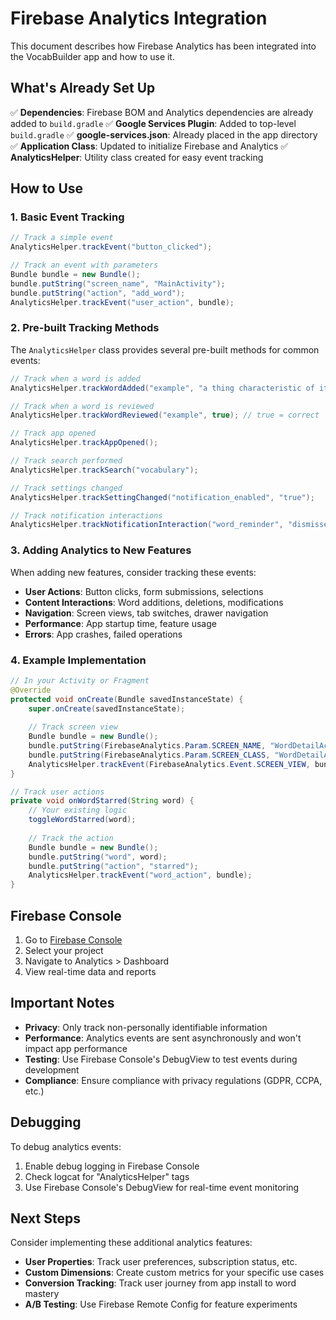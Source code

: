 # Firebase Analytics Integration

This document describes how Firebase Analytics has been integrated into the VocabBuilder app and how to use it.

## What's Already Set Up

✅ **Dependencies**: Firebase BOM and Analytics dependencies are already added to `build.gradle`
✅ **Google Services Plugin**: Added to top-level `build.gradle`
✅ **google-services.json**: Already placed in the app directory
✅ **Application Class**: Updated to initialize Firebase and Analytics
✅ **AnalyticsHelper**: Utility class created for easy event tracking

## How to Use

### 1. Basic Event Tracking

```java
// Track a simple event
AnalyticsHelper.trackEvent("button_clicked");

// Track an event with parameters
Bundle bundle = new Bundle();
bundle.putString("screen_name", "MainActivity");
bundle.putString("action", "add_word");
AnalyticsHelper.trackEvent("user_action", bundle);
```

### 2. Pre-built Tracking Methods

The `AnalyticsHelper` class provides several pre-built methods for common events:

```java
// Track when a word is added
AnalyticsHelper.trackWordAdded("example", "a thing characteristic of its kind");

// Track when a word is reviewed
AnalyticsHelper.trackWordReviewed("example", true); // true = correct

// Track app opened
AnalyticsHelper.trackAppOpened();

// Track search performed
AnalyticsHelper.trackSearch("vocabulary");

// Track settings changed
AnalyticsHelper.trackSettingChanged("notification_enabled", "true");

// Track notification interactions
AnalyticsHelper.trackNotificationInteraction("word_reminder", "dismissed");
```

### 3. Adding Analytics to New Features

When adding new features, consider tracking these events:

- **User Actions**: Button clicks, form submissions, selections
- **Content Interactions**: Word additions, deletions, modifications
- **Navigation**: Screen views, tab switches, drawer navigation
- **Performance**: App startup time, feature usage
- **Errors**: App crashes, failed operations

### 4. Example Implementation

```java
// In your Activity or Fragment
@Override
protected void onCreate(Bundle savedInstanceState) {
    super.onCreate(savedInstanceState);
    
    // Track screen view
    Bundle bundle = new Bundle();
    bundle.putString(FirebaseAnalytics.Param.SCREEN_NAME, "WordDetailActivity");
    bundle.putString(FirebaseAnalytics.Param.SCREEN_CLASS, "WordDetailActivity");
    AnalyticsHelper.trackEvent(FirebaseAnalytics.Event.SCREEN_VIEW, bundle);
}

// Track user actions
private void onWordStarred(String word) {
    // Your existing logic
    toggleWordStarred(word);
    
    // Track the action
    Bundle bundle = new Bundle();
    bundle.putString("word", word);
    bundle.putString("action", "starred");
    AnalyticsHelper.trackEvent("word_action", bundle);
}
```

## Firebase Console

1. Go to [Firebase Console](https://console.firebase.google.com/)
2. Select your project
3. Navigate to Analytics > Dashboard
4. View real-time data and reports

## Important Notes

- **Privacy**: Only track non-personally identifiable information
- **Performance**: Analytics events are sent asynchronously and won't impact app performance
- **Testing**: Use Firebase Console's DebugView to test events during development
- **Compliance**: Ensure compliance with privacy regulations (GDPR, CCPA, etc.)

## Debugging

To debug analytics events:

1. Enable debug logging in Firebase Console
2. Check logcat for "AnalyticsHelper" tags
3. Use Firebase Console's DebugView for real-time event monitoring

## Next Steps

Consider implementing these additional analytics features:

- **User Properties**: Track user preferences, subscription status, etc.
- **Custom Dimensions**: Create custom metrics for your specific use cases
- **Conversion Tracking**: Track user journey from app install to word mastery
- **A/B Testing**: Use Firebase Remote Config for feature experiments
